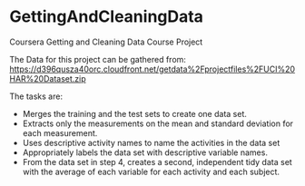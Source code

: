 # GettingAndCleaningData
Coursera Getting and Cleaning Data Course Project

The Data for this project can be gathered from:
https://d396qusza40orc.cloudfront.net/getdata%2Fprojectfiles%2FUCI%20HAR%20Dataset.zip

The tasks are:
- Merges the training and the test sets to create one data set.
- Extracts only the measurements on the mean and standard deviation for each measurement.
- Uses descriptive activity names to name the activities in the data set
- Appropriately labels the data set with descriptive variable names.
- From the data set in step 4, creates a second, independent tidy data set with the average of each variable for each activity and each subject.
